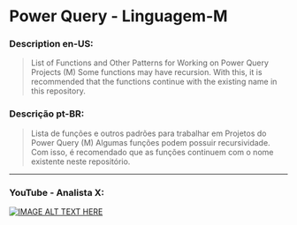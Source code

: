 # Power Query - Linguagem-M

### Description en-US:
> List of Functions and Other Patterns for Working on Power Query Projects (M)
> Some functions may have recursion. With this, it is recommended that the functions continue with the existing name in this repository.

### Descrição pt-BR: 
> Lista de funções e outros padrões para trabalhar em Projetos do Power Query (M)
> Algumas funções podem possuir recursividade. Com isso, é recomendado que as funções continuem com o nome existente neste repositório.

----

### YouTube - Analista X: 
[![IMAGE ALT TEXT HERE](https://lh3.googleusercontent.com/3zkP2SYe7yYoKKe47bsNe44yTgb4Ukh__rBbwXwgkjNRe4PykGG409ozBxzxkrubV7zHKjfxq6y9ShogWtMBMPyB3jiNps91LoNH8A=s500)](https://www.youtube.com/channel/UCYKm5LcfPrKsBVI3SgHdBIQ)

